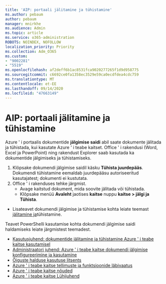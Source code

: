 ```yaml
---
title: 'AIP: portaali jälitamine ja tühistamine'
ms.author: pebaum
author: pebaum
manager: mnirkhe
ms.audience: Admin
ms.topic: article
ms.service: o365-administration
ROBOTS: NOINDEX, NOFOLLOW
localization_priority: Priority
ms.collection: Adm_O365
ms.custom:
- "9002281"
- "5519"
ms.openlocfilehash: af2deff6b1ac8531fca9020277265f1d9d958775
ms.sourcegitcommit: c6692ce0fa1358ec3529e59ca0ecdfdea4cdc759
ms.translationtype: MT
ms.contentlocale: et-EE
ms.lasthandoff: 09/14/2020
ms.locfileid: "47663149"
---
```

# <a name="aip-track-and-revoke-portal"></a>AIP: portaali jälitamine ja tühistamine

Azure ' i portaalis dokumentide **jälgimise saidi** abil saate dokumente jälitada ja tühistada, kui kasutate Azure ' i teabe kaitset. Office ' i rakendusi (Word, Excel ja PowerPoint) ning rakendust Explorer saab kasutada ka dokumentide jälgimiseks ja tühistamiseks.

1. Klõpsake dokumendi jälgimise saidil käsku **Tühista juurdepääs**. Dokumendi tühistamine eemaldab juurdepääsu autoriseeritud kasutajatest; dokumenti ei kustutata.
2. Office ' i rakenduses tehke järgmist.
    - Avage kaitstud dokument, mida soovite jälitada või tühistada.
    - Klõpsake menüü **Avaleht** jaotises **kaitse** nuppu **kaitse > jälgi ja Tühista**.

- Lisateavet dokumendi jälgimise ja tühistamise kohta leiate teemast [jälitamine ja](https://docs.microsoft.com/azure/information-protection/rms-client/client-track-revoke)tühistamine.

Teavet PowerShelli kasutamise kohta dokumendi jälgimise saidi haldamiseks leiate järgmistest teemadest.
- [Kasutusjuhend: dokumentide jälitamine ja tühistamine Azure ' i teabe kaitse kasutamisel](https://docs.microsoft.com/azure/information-protection/rms-client/client-track-revoke)
- [Administraatori juhend: Azure ' i teabe kaitse dokumendi jälgimise konfigureerimine ja kasutamine](https://docs.microsoft.com/azure/information-protection/rms-client/client-admin-guide-document-tracking)
- [Õiguste halduse kasutuse litsents](https://docs.microsoft.com/azure/information-protection/configure-usage-rights#rights-management-use-license)
- [Azure ' i teabe kaitse tellimuste ja funktsioonide läbivaatus](https://azure.microsoft.com/pricing/details/information-protection)
- [Azure ' i teabe kaitse nõuded](https://docs.microsoft.com/azure/information-protection/get-started/requirements)
- [Azure ' i teabe kaitse Lühijuhend](https://docs.microsoft.com/azure/information-protection/get-started/infoprotect-quick-start-tutorial)
